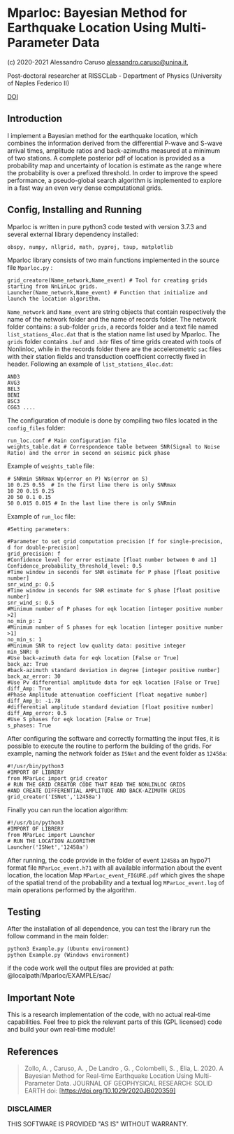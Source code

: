 # Mparloc: Bayesian Method for Earthquake Location Using Multi-Parameter Data
(c) 2020-2021 Alessandro Caruso <alessandro.caruso@unina.it>,


Post-doctoral researcher at RISSCLab - Department of Physics (University of Naples Federico II)

[DOI](https://doi.org/10.1029/2020JB020359)

## Introduction
I implement a Bayesian method for the earthquake location, which combines 
the information derived from the differential P-wave and S-wave arrival times, 
amplitude ratios and back-azimuths measured at a minimum of two stations. 
A complete posterior pdf of location is provided as a probability map
and uncertainty of location is estimate as the range where 
the probability is over a prefixed threshold. 
In order to improve the speed performance, a pseudo-global search algorithm is implemented
to explore in a fast way an even very dense computational grids.


## Config, Installing and Running

Mparloc is written in pure python3 code tested with version 3.7.3 and several external library dependency installed:

    obspy, numpy, nllgrid, math, pyproj, taup, matplotlib
	
Mparloc library consists of two main functions implemented in the source file `Mparloc.py` :
 
    grid_creatore(Name_network,Name_event) # Tool for creating grids starting from NnLinLoc grids.
    Launcher(Name_network,Name_event) # Function that initialize and launch the location algorithm.

`Name_network` and `Name_event` are string objects that contain respectively the name of the network folder 
and the name of records folder. The network folder contains: a sub-folder `grids`, a records folder and 
a text file named `list_stations_4loc.dat` that is the station name list used by Mparloc.
The `grids` folder contains `.buf` and `.hdr` files of time grids created with tools of Nonlinloc,
while in the records folder there are the accelerometric `sac` files with their station 
fields and transduction coefficient correctly fixed in header.
Following an example of `list_stations_4loc.dat`:

    AND3
    AVG3
    BEL3
    BENI
    BSC3
    CGG3 ....

The configuration of module is done by compiling two files located in the `config_files` folder:

    run_loc.conf # Main configuration file
    weights_table.dat # Correspondence table between SNR(Signal to Noise Ratio) and the error in second on seismic pick phase
	
Example of `weights_table` file:

    # SNRmin SNRmax Wp(error on P) Ws(error on S)
    10 0.25 0.55  # In the first line there is only SNRmax
    10 20 0.15 0.25
    20 50 0.1 0.15
    50 0.015 0.015 # In the last line there is only SNRmin

Example of `run_loc` file:

    #Setting parameters:
	
    #Parameter to set grid computation precision [f for single-precision, d for double-precision]
    grid_precision: f
    #Confidence level for error estimate [float number between 0 and 1]
    Confidence_probability_threshold_level: 0.5
    #Time window in seconds for SNR estimate for P phase [float positive number]
    snr_wind_p: 0.5
    #Time window in seconds for SNR estimate for S phase [float positive number]
    snr_wind_s: 0.5
    #Minimum number of P phases for eqk location [integer positive number >2]
    no_min_p: 2
    #Minimum number of S phases for eqk location [integer positive number >1]
    no_min_s: 1
    #Minimum SNR to reject low quality data: positive integer
    min_SNR: 0
    #Use back-azimuth data for eqk location [False or True]
    back_az: True
    #back-azimuth standard deviation in degree [integer positive number]
    back_az_error: 30
    #Use Pv differential amplitude data for eqk location [False or True]
    diff_Amp: True
    #Phase Amplitude attenuation coefficient [float negative number]
    diff_Amp_b: -1.78
    #differential amplitude standard deviation [float positive number]
    diff_Amp_error: 0.5
    #Use S phases for eqk location [False or True]
    s_phases: True

After configuring the software and correctly formatting the input files, it is possible to execute
the routine to perform the building of the grids. For example, naming the network folder as `ISNet`
and the event folder as `12458a`:

    #!/usr/bin/python3
    #IMPORT OF LIBRERY
    from MParLoc import grid_creator
	# RUN THE GRID CREATOR CODE THAT READ THE NONLINLOC GRIDS 
	#AND CREATE DIFFERENTIAL AMPLITUDE AND BACK-AZIMUTH GRIDS
    grid_creator('ISNet','12458a')

Finally you can run the location algorithm:

    #!/usr/bin/python3
    #IMPORT OF LIBRERY
    from MParLoc import Launcher
	# RUN THE LOCATION ALGORITHM
    Launcher('ISNet','12458a')

After running, the code provide in the folder of event `12458a` an hypo71 format file `MParLoc_event.h71` with all
available information about the event location, the location Map `MParLoc_event_FIGURE.pdf` which gives the shape
of the spatial trend of the probability and a textual log `MParLoc_event.log` of main operations performed by the algorithm.



## Testing


After the installation of all dependence, you can test the library run the follow command in the main folder:

    python3 Example.py (Ubuntu environment)
	python Example.py (Windows environment)
	
if the code work well the output files are provided 
at path: @localpath/Mparloc/EXAMPLE/sac/

## Important Note

This is a research implementation of the code, with no actual
real-time capabilities.
Feel free to pick the relevant parts of this (GPL licensed) code
and build your own real-time module!


## References

> Zollo, A. , Caruso, A. , De Landro , G. , Colombelli, S. , Elia, L. 2020.
> A Bayesian Method for Real-time Earthquake Location Using Multi-Parameter Data.
> JOURNAL OF GEOPHYSICAL RESEARCH: SOLID EARTH doi: [https://doi.org/10.1029/2020JB020359]



### DISCLAIMER
THIS SOFTWARE IS PROVIDED "AS IS" WITHOUT WARRANTY.
